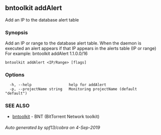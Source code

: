 ## bntoolkit addAlert

Add an IP to the database alert table

### Synopsis

Add an IP or range to the database alert table. 
When the daemon is executed an alert appears
if that IP appears in the alerts table (IP or range)
For example:
		bntoolkit addAlert 1.1.0.0/16

```
bntoolkit addAlert <IP/Range> [flags]
```

### Options

```
  -h, --help                 help for addAlert
  -p, --projectName string   Monitoring projectName (default "default")
```

### SEE ALSO

* [bntoolkit](bntoolkit.md)	 - BNT (BitTorrent Network toolkit)

###### Auto generated by spf13/cobra on 4-Sep-2019
